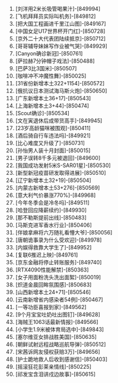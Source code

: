 
1. [刘洋用2米长吸管喝果汁]-[849994]
1. [飞机拜拜员实际叫机务]-[849812]
1. [把大国工程画进千里江山图]-[849167]
1. [中国女足U17世界杯开门红]-[850728]
1. [京外二十大代表团陆续抵京]-[850712]
1. [哥哥辅导妹妹写作业被气哭]-[849929]
1. [Canyon确诊新冠]-[850761]
1. [萨拉赫7分钟帽子戏法]-[850488]
1. [巴萨3比3国米]-[850507]
1. [咖啡冲不冲魔性舞]-[850025]
1. [31省份新增本土322+1154]-[850572]
1. [俄抗议日本测试海马斯火炮]-[850650]
1. [广东新增本土36+17]-[850543]
1. [上海新增本土3+44]-[850474]
1. [Scout确诊]-[850534]
1. [文在寅退休后成带货高手]-[849945]
1. [23岁高龄猫咪被围观]-[850411]
1. [酒后骑自行车违法吗]-[849921]
1. [比心难度又升级了]-[850731]
1. [孙怡男人装十月封面]-[850015]
1. [男子误转8千多元被退回]-[849600]
1. [我国成功发射5米S-SAR01星]-[850530]
1. [新型新冠疫苗研发取得进展]-[850510]
1. [辽宁新增本土32+19]-[850504]
1. [内蒙古新增本土53+276]-[850569]
1. [意大利气价暴涨770%]-[849968]
1. [今年冬季会是冷冬吗]-[849511]
1. [哈登回应降薪续约]-[849930]
1. [那不勒斯提前出线]-[850483]
1. [马斯克进军香水行业]-[850406]
1. [伴娘拿麻将六万随礼看懵大爷]-[850056]
1. [唐朝诡事录为什么受欢迎]-[849978]
1. [内娱得救靠大学生了]-[849952]
1. [复联6推迟上映]-[849761]
1. [京东金融将停止转账服务]-[849740]
1. [RTX4090性能解禁]-[850363]
1. [女子用面粉洗头洗出面絮]-[850019]
1. [炽道金晨回眸氛围感]-[850683]
1. [山西新增本土24+71]-[850546]
1. [云南新增省内感染者54例]-[850467]
1. [一等功臣喜报到家]-[849562]
1. [9个月宝宝吐奶吐出图钉]-[849628]
1. [海贼王1063话最新情报]-[849566]
1. [小学生1.9米被体育局选中]-[849843]
1. [塞尔维亚女排战胜美国]-[850635]
1. [朝鲜试射远程战略巡航导弹]-[850512]
1. [宋茜诉网友侵权获赔3万]-[849656]
1. [护士跪地救人后收到感谢信]-[850403]
1. [摇滚狂花彭莱亲情线]-[850225]
1. [祁发宝含泪讲戍边故事]-[850615]